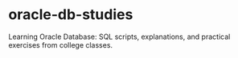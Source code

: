 # oracle-db-studies
Learning Oracle Database: SQL scripts, explanations, and practical exercises from college classes.
